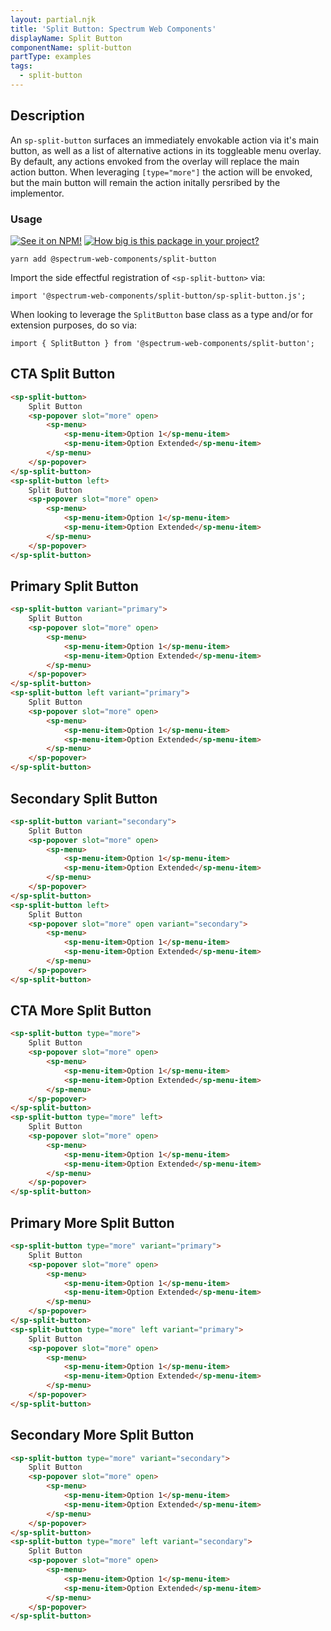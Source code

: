 ```yaml
---
layout: partial.njk
title: 'Split Button: Spectrum Web Components'
displayName: Split Button
componentName: split-button
partType: examples
tags:
  - split-button
---
```

## Description

An `sp-split-button` surfaces an immediately envokable action via it's main button, as well as a list of alternative actions in its toggleable menu overlay. By default, any actions envoked from the overlay will replace the main action button. When leveraging `[type="more"]` the action will be envoked, but the main button will remain the action initally persribed by the implementor.

### Usage

[![See it on NPM!](https://img.shields.io/npm/v/@spectrum-web-components/split-button?style=for-the-badge)](https://www.npmjs.com/package/@spectrum-web-components/split-button)
[![How big is this package in your project?](https://img.shields.io/bundlephobia/minzip/@spectrum-web-components/split-button?style=for-the-badge)](https://bundlephobia.com/result?p=@spectrum-web-components/splitbutton)

```
yarn add @spectrum-web-components/split-button
```

Import the side effectful registration of `<sp-split-button>` via:

```
import '@spectrum-web-components/split-button/sp-split-button.js';
```

When looking to leverage the `SplitButton` base class as a type and/or for extension purposes, do so via:

```
import { SplitButton } from '@spectrum-web-components/split-button';
```

## CTA Split Button

```html
<sp-split-button>
    Split Button
    <sp-popover slot="more" open>
        <sp-menu>
            <sp-menu-item>Option 1</sp-menu-item>
            <sp-menu-item>Option Extended</sp-menu-item>
        </sp-menu>
    </sp-popover>
</sp-split-button>
<sp-split-button left>
    Split Button
    <sp-popover slot="more" open>
        <sp-menu>
            <sp-menu-item>Option 1</sp-menu-item>
            <sp-menu-item>Option Extended</sp-menu-item>
        </sp-menu>
    </sp-popover>
</sp-split-button>
```

## Primary Split Button

```html
<sp-split-button variant="primary">
    Split Button
    <sp-popover slot="more" open>
        <sp-menu>
            <sp-menu-item>Option 1</sp-menu-item>
            <sp-menu-item>Option Extended</sp-menu-item>
        </sp-menu>
    </sp-popover>
</sp-split-button>
<sp-split-button left variant="primary">
    Split Button
    <sp-popover slot="more" open>
        <sp-menu>
            <sp-menu-item>Option 1</sp-menu-item>
            <sp-menu-item>Option Extended</sp-menu-item>
        </sp-menu>
    </sp-popover>
</sp-split-button>
```

## Secondary Split Button

```html
<sp-split-button variant="secondary">
    Split Button
    <sp-popover slot="more" open>
        <sp-menu>
            <sp-menu-item>Option 1</sp-menu-item>
            <sp-menu-item>Option Extended</sp-menu-item>
        </sp-menu>
    </sp-popover>
</sp-split-button>
<sp-split-button left>
    Split Button
    <sp-popover slot="more" open variant="secondary">
        <sp-menu>
            <sp-menu-item>Option 1</sp-menu-item>
            <sp-menu-item>Option Extended</sp-menu-item>
        </sp-menu>
    </sp-popover>
</sp-split-button>
```

## CTA More Split Button

```html
<sp-split-button type="more">
    Split Button
    <sp-popover slot="more" open>
        <sp-menu>
            <sp-menu-item>Option 1</sp-menu-item>
            <sp-menu-item>Option Extended</sp-menu-item>
        </sp-menu>
    </sp-popover>
</sp-split-button>
<sp-split-button type="more" left>
    Split Button
    <sp-popover slot="more" open>
        <sp-menu>
            <sp-menu-item>Option 1</sp-menu-item>
            <sp-menu-item>Option Extended</sp-menu-item>
        </sp-menu>
    </sp-popover>
</sp-split-button>
```

## Primary More Split Button

```html
<sp-split-button type="more" variant="primary">
    Split Button
    <sp-popover slot="more" open>
        <sp-menu>
            <sp-menu-item>Option 1</sp-menu-item>
            <sp-menu-item>Option Extended</sp-menu-item>
        </sp-menu>
    </sp-popover>
</sp-split-button>
<sp-split-button type="more" left variant="primary">
    Split Button
    <sp-popover slot="more" open>
        <sp-menu>
            <sp-menu-item>Option 1</sp-menu-item>
            <sp-menu-item>Option Extended</sp-menu-item>
        </sp-menu>
    </sp-popover>
</sp-split-button>
```

## Secondary More Split Button

```html
<sp-split-button type="more" variant="secondary">
    Split Button
    <sp-popover slot="more" open>
        <sp-menu>
            <sp-menu-item>Option 1</sp-menu-item>
            <sp-menu-item>Option Extended</sp-menu-item>
        </sp-menu>
    </sp-popover>
</sp-split-button>
<sp-split-button type="more" left variant="secondary">
    Split Button
    <sp-popover slot="more" open>
        <sp-menu>
            <sp-menu-item>Option 1</sp-menu-item>
            <sp-menu-item>Option Extended</sp-menu-item>
        </sp-menu>
    </sp-popover>
</sp-split-button>
```
